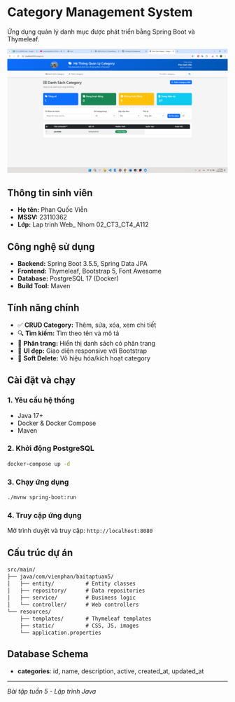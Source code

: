 # Category Management System

Ứng dụng quản lý danh mục được phát triển bằng Spring Boot và Thymeleaf.

![Minh họa ứng dụng](minh_hoa_co_avt.png)

## Thông tin sinh viên
- **Họ tên:** Phan Quốc Viễn
- **MSSV:** 23110362
- **Lớp:** Lap trinh Web_ Nhom 02_CT3_CT4_A112

## Công nghệ sử dụng
- **Backend:** Spring Boot 3.5.5, Spring Data JPA
- **Frontend:** Thymeleaf, Bootstrap 5, Font Awesome
- **Database:** PostgreSQL 17 (Docker)
- **Build Tool:** Maven

## Tính năng chính
- ✅ **CRUD Category:** Thêm, sửa, xóa, xem chi tiết
- 🔍 **Tìm kiếm:** Tìm theo tên và mô tả
- 📄 **Phân trang:** Hiển thị danh sách có phân trang
- 🎨 **UI đẹp:** Giao diện responsive với Bootstrap
- 🔄 **Soft Delete:** Vô hiệu hóa/kích hoạt category

## Cài đặt và chạy

### 1. Yêu cầu hệ thống
- Java 17+
- Docker & Docker Compose
- Maven

### 2. Khởi động PostgreSQL
```bash
docker-compose up -d
```

### 3. Chạy ứng dụng
```bash
./mvnw spring-boot:run
```

### 4. Truy cập ứng dụng
Mở trình duyệt và truy cập: `http://localhost:8080`

## Cấu trúc dự án
```
src/main/
├── java/com/vienphan/baitaptuan5/
│   ├── entity/          # Entity classes
│   ├── repository/      # Data repositories  
│   ├── service/         # Business logic
│   └── controller/      # Web controllers
└── resources/
    ├── templates/       # Thymeleaf templates
    ├── static/          # CSS, JS, images
    └── application.properties
```

## Database Schema
- **categories**: id, name, description, active, created_at, updated_at

---
*Bài tập tuần 5 - Lập trình Java*
